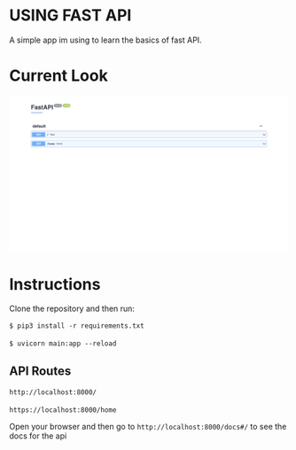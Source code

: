 # USING FAST API

A simple app im using to learn the basics of fast API.

# Current Look

![current version](Demo.png "sample")

# Instructions

Clone the repository and then run:

```
$ pip3 install -r requirements.txt

$ uvicorn main:app --reload
```

## API Routes

```
http://localhost:8000/

https://localhost:8000/home
```

Open your browser and then go to `http://localhost:8000/docs#/` to see the docs for the api
